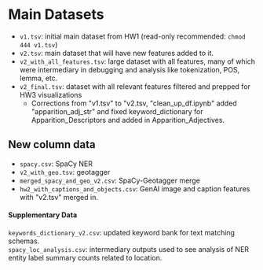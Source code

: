 # Main Datasets
- ```v1.tsv```: initial main dataset from HW1 (read-only recommended: ```chmod 444 v1.tsv```)<br>
- ```v2.tsv```: main dataset that will have new features added to it.<br>
- ```v2_with_all_features.tsv```: large dataset with all features, many of which were intermediary in debugging and analysis like tokenization, POS, lemma, etc. <br>
- ```v2_final.tsv```: dataset with all relevant features filtered and prepped for HW3 visualizations<br>
   - Corrections from "v1.tsv" to "v2.tsv, "clean_up_df.ipynb" added "apparition_adj_str" and fixed keyword_dictionary for Apparition_Descriptors and added in Apparition_Adjectives. <br>

## New column data
- ```spacy.csv```: SpaCy NER<br>
- ```v2_with_geo.tsv```: geotagger<br>
- ```merged_spacy_and_geo_v2.csv```: SpaCy-Geotagger merge<br>
- ```hw2_with_captions_and_objects.csv```: GenAI image and caption features with "v2.tsv" merged in.<br>

#### Supplementary Data
```keywords_dictionary_v2.csv```: updated keyword bank for text matching schemas.<br>
```spacy_loc_analysis.csv```: intermediary outputs used to see analysis of NER entity label summary counts related to location.

